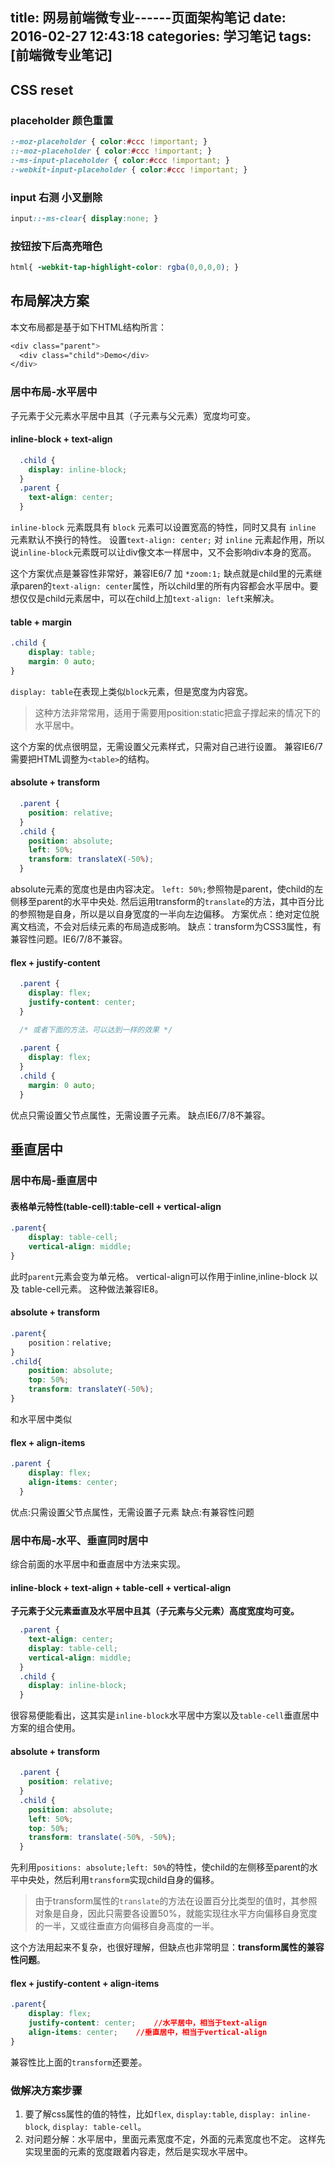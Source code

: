 title: 网易前端微专业------页面架构笔记
date: 2016-02-27 12:43:18
categories: 学习笔记
tags: [前端微专业笔记]
---
## CSS reset

### placeholder 颜色重置
```CSS
:-moz-placeholder { color:#ccc !important; }
::-moz-placeholder { color:#ccc !important; }
:-ms-input-placeholder { color:#ccc !important; }
:-webkit-input-placeholder { color:#ccc !important; }
```
<!--more-->
### input 右测 小叉删除

```CSS
input::-ms-clear{ display:none; }
```

### 按钮按下后高亮暗色

```CSS
html{ -webkit-tap-highlight-color: rgba(0,0,0,0); }
```

## 布局解决方案

本文布局都是基于如下HTML结构所言：
```CSS
<div class="parent">
  <div class="child">Demo</div>
</div>
```
### 居中布局-水平居中

子元素于父元素水平居中且其（子元素与父元素）宽度均可变。

#### inline-block + text-align
```CSS
  .child {
    display: inline-block;
  }
  .parent {
    text-align: center;
  }
```
`inline-block` 元素既具有 `block` 元素可以设置宽高的特性，同时又具有 `inline` 元素默认不换行的特性。 设置`text-align: center;` 对 `inline` 元素起作用，所以说`inline-block`元素既可以让div像文本一样居中，又不会影响div本身的宽高。

这个方案优点是兼容性非常好，兼容IE6/7 加 `*zoom:1;`
缺点就是child里的元素继承paren的`text-align: center`属性，所以child里的所有内容都会水平居中。要想仅仅是child元素居中，可以在child上加`text-align: left`来解决。

#### table + margin
```CSS
.child {
    display: table;
    margin: 0 auto;
}
```
`display: table`在表现上类似`block`元素，但是宽度为内容宽。

> 这种方法非常常用，适用于需要用position:static把盒子撑起来的情况下的水平居中。

这个方案的优点很明显，无需设置父元素样式，只需对自己进行设置。
兼容IE6/7需要把HTML调整为`<table>`的结构。

#### absolute + transform
```CSS
  .parent {
    position: relative;
  }
  .child {
    position: absolute;
    left: 50%;
    transform: translateX(-50%);
  }
````
absolute元素的宽度也是由内容决定。
`left: 50%;`参照物是parent，使child的左侧移至parent的水平中央处.
然后运用transform的`translate`的方法，其中百分比的参照物是自身，所以是以自身宽度的一半向左边偏移。
方案优点：绝对定位脱离文档流，不会对后续元素的布局造成影响。
缺点：transform为CSS3属性，有兼容性问题。IE6/7/8不兼容。

#### flex + justify-content
```CSS
  .parent {
    display: flex;
    justify-content: center;
  }

  /* 或者下面的方法，可以达到一样的效果 */
 
  .parent {
    display: flex;
  }
  .child {
    margin: 0 auto;
  }
```

优点只需设置父节点属性，无需设置子元素。
缺点IE6/7/8不兼容。

## 垂直居中
### 居中布局-垂直居中
#### 表格单元特性(table-cell):table-cell + vertical-align
```CSS
.parent{
    display: table-cell; 
    vertical-align: middle; 
}
```
此时`parent`元素会变为单元格。
vertical-align可以作用于inline,inline-block 以及 table-cell元素。
这种做法兼容IE8。

#### absolute + transform 
```CSS
.parent{
    position：relative;
}
.child{  
    position: absolute; 
    top: 50%; 
    transform: translateY(-50%);
}
```
和水平居中类似

#### flex + align-items
```CSS
.parent {
    display: flex;
    align-items: center;
  }
```
优点:只需设置父节点属性，无需设置子元素
缺点:有兼容性问题

### 居中布局-水平、垂直同时居中
综合前面的水平居中和垂直居中方法来实现。
#### inline-block + text-align + table-cell + vertical-align
**子元素于父元素垂直及水平居中且其（子元素与父元素）高度宽度均可变。**
```CSS
  .parent {
    text-align: center;
    display: table-cell;
    vertical-align: middle;
  }
  .child {
    display: inline-block;
  }
```
很容易便能看出，这其实是`inline-block`水平居中方案以及`table-cell`垂直居中方案的组合使用。


#### absolute + transform
```CSS
  .parent {
    position: relative;
  }
  .child {
    position: absolute;
    left: 50%;
    top: 50%;
    transform: translate(-50%, -50%);
  }
```
先利用`positions: absolute;left: 50%`的特性，使child的左侧移至parent的水平中央处，然后利用`transform`实现child自身的偏移。

> 由于transform属性的`translate`的方法在设置百分比类型的值时，其参照对象是自身，因此只需要各设置50%，就能实现往水平方向偏移自身宽度的一半，又或往垂直方向偏移自身高度的一半。

这个方法用起来不复杂，也很好理解，但缺点也非常明显：**transform属性的兼容性问题**。

#### flex + justify-content + align-items
```CSS
.parent{
    display: flex;
    justify-content: center;    //水平居中，相当于text-align
    align-items: center;    //垂直居中，相当于vertical-align
}
```
兼容性比上面的`transform`还要差。

### 做解决方案步骤
1. 要了解css属性的值的特性，比如`flex`, `display:table`, `display: inline-block`, `display: table-cell`。
2. 对问题分解：水平居中，里面元素宽度不定，外面的元素宽度也不定。
这样先实现里面的元素的宽度跟着内容走，然后是实现水平居中。